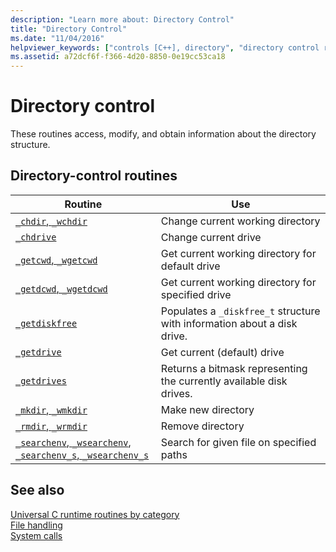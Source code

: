 ```yaml
---
description: "Learn more about: Directory Control"
title: "Directory Control"
ms.date: "11/04/2016"
helpviewer_keywords: ["controls [C++], directory", "directory control routines"]
ms.assetid: a72dcf6f-f366-4d20-8850-0e19cc53ca18
---
```

# Directory control

These routines access, modify, and obtain information about the directory structure.

## Directory-control routines

|Routine|Use|
|-------------|---------|
|[`_chdir`, `_wchdir`](./reference/chdir-wchdir.md)|Change current working directory|
|[`_chdrive`](./reference/chdrive.md)|Change current drive|
|[`_getcwd`, `_wgetcwd`](./reference/getcwd-wgetcwd.md)|Get current working directory for default drive|
|[`_getdcwd`, `_wgetdcwd`](./reference/getdcwd-wgetdcwd.md)|Get current working directory for specified drive|
|[`_getdiskfree`](./reference/getdiskfree.md)|Populates a `_diskfree_t` structure with information about a disk drive.|
|[`_getdrive`](./reference/getdrive.md)|Get current (default) drive|
|[`_getdrives`](./reference/getdrives.md)|Returns a bitmask representing the currently available disk drives.|
|[`_mkdir`, `_wmkdir`](./reference/mkdir-wmkdir.md)|Make new directory|
|[`_rmdir`, `_wrmdir`](./reference/rmdir-wrmdir.md)|Remove directory|
|[`_searchenv`, `_wsearchenv`](./reference/searchenv-wsearchenv.md), [`_searchenv_s`, `_wsearchenv_s`](./reference/searchenv-s-wsearchenv-s.md)|Search for given file on specified paths|

## See also

[Universal C runtime routines by category](./run-time-routines-by-category.md)\
[File handling](./file-handling.md)\
[System calls](./system-calls.md)
